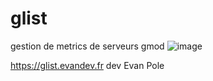 # glist
gestion de metrics de serveurs gmod 
![image](https://github.com/EvanPole/glist/assets/53783383/ed2c341b-4d5f-403f-812a-4f4459bca689)



https://glist.evandev.fr
dev Evan Pole
